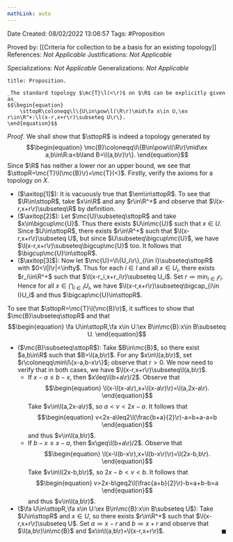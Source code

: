 ```yaml
---
mathLink: auto
---
```


<div class="topSpace"></div>

Date Created: 08/02/2022 13:06:57
Tags: #Proposition

Proved by: [[Criteria for collection to be a basis for an existing topology]]
References: _Not Applicable_
Justifications: _Not Applicable_

Specializations: _Not Applicable_
Generalizations: _Not Applicable_

``` ad-Proposition
title: Proposition.

_The standard topology $\mc{T}\l(<\r)$ on $\R$ can be explicitly given as_
$$\begin{equation}
    \sttopR\coloneqq\l\{U\in\pow\l(\R\r)\mid\fa x\in U,\ex r\in\R^+:\l(x-r,x+r\r)\subseteq U\r\}.
\end{equation}$$

```

_Proof_. We shall show that $\sttopR$ is indeed a topology generated by
$$\begin{equation}
    \mc{B}\coloneqq\l\{B\in\pow\l(\R\r)\mid\ex a,b\in\R:a<b\land B=\l(a,b\r)\r\}.
\end{equation}$$
Since $\R$ has neither a lower nor an upper bound, we see that $\sttopR=\mc{T}\l(\mc{B}\r)=\mc{T}(<)$. Firstly, verify the axioms for a topology on $X$.
* ($\axitop[1]$): It is vacuously true that $\em\in\sttopR$. To see that $\R\in\sttopR$, take $x\in\R$ and any $r\in\R^+$ and observe that $\l(x-r,x+r\r)\subseteq\R$ by definition.
* ($\axitop[2]$): Let $\mc{U}\subseteq\sttopR$ and take $x\in\bigcup\mc{U}$. Thus there exists $U\in\mc{U}$ such that $x\in U$. Since $U\in\sttopR$, there exists $r\in\R^+$ such that $\l(x-r,x+r\r)\subseteq U$, but since $U\subseteq\bigcup\mc{U}$, we have $\l(x-r,x+r\r)\subseteq\bigcup\mc{U}$ too. It follows that $\bigcup\mc{U}\in\sttopR$.
* ($\axitop[3]$): Now let $\mc{U}=\l\{U_i\r\}_{i\in I}\subseteq\sttopR$ with $0<\l|I\r|<\infty$. Thus for each $i\in I$ and all $x\in U_i$, there exists $r_i\in\R^+$ such that $\l(x-r_i,x+r_i\r)\subseteq U_i$. Set $r\coloneqq\min_{i\in I}r_i$. Hence for all $x\in\bigcap_{i\in I}U_i$, we have $\l(x-r,x+r\r)\subseteq\bigcap_{i\in I}U_i$ and thus $\bigcap\mc{U}\in\sttopR$.

To see that $\sttopR=\mc{T}\l(\mc{B}\r)$, it suffices to show that $\mc{B}\subseteq\sttopR$ and that$$\begin{equation}
    \fa U\in\sttopR,\fa x\in U:\ex B\in\mc{B}:x\in B\subseteq U.
 \end{equation}$$
* ($\mc{B}\subseteq\sttopR$): Take $B\in\mc{B}$, so there exist $a,b\in\R$ such that $B=\l(a,b\r)$. For any $x\in\l(a,b\r)$, set $r\coloneqq\min\l\{x-a,b-x\r\}$; observe that $r>0$. We now need to verify that in both cases, we have $\l(x-r,x+r\r)\subseteq\l(a,b\r)$.
    * If $x-a\leq b-x$, then $x\leq\l(b+a\r)/2$. Observe that$$\begin{equation}
        \l(x-\l(x-a\r),x+\l(x-a\r)\r)=\l(a,2x-a\r).
    \end{equation}$$
    Take $v\in\l(a,2x-a\r)$, so $a<v<2x-a$. It follows that$$\begin{equation}
        v<2x-a\leq2\l(\frac{b+a}{2}\r)-a=b+a-a=b
    \end{equation}$$
    and thus $v\in\l(a,b\r)$.
    * If $b-x\leq x-a$, then $x\geq\l(b+a\r)/2$. Observe that$$\begin{equation}
        \l(x-\l(b-x\r),x+\l(b-x\r)\r)=\l(2x-b,b\r).
    \end{equation}$$
    Take $v\in\l(2x-b,b\r)$, so $2x-b<v<b$. It follows that$$\begin{equation}
        v>2x-b\geq2\l(\frac{a+b}{2}\r)-b=a+b-b=a
    \end{equation}$$
    and thus $v\in\l(a,b\r)$.
* ($\fa U\in\sttopR,\fa x\in U:\ex B\in\mc{B}:x\in B\subseteq U$): Take $U\in\sttopR$ and $x\in U$, so there exists $r\in\R^+$ such that $\l(x-r,x+r\r)\subseteq U$. Set $a\coloneqq x-r$ and $b\coloneqq x+r$ and observe that $\l(a,b\r)\in\mc{B}$ and $x\in\l(a,b\r)=\l(x-r,x+r\r)$.<span style="float:right;">$\blacksquare$</span>
